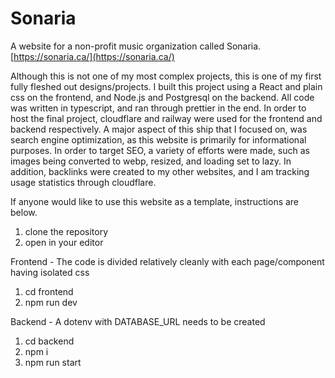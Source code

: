 # Sonaria
A website for a non-profit music organization called Sonaria.
[https://sonaria.ca/](https://sonaria.ca/)

Although this is not one of my most complex projects, this is one of my first fully fleshed out designs/projects.
I built this project using a React and plain css on the frontend, and Node.js and Postgresql on the backend. 
All code was written in typescript, and ran through prettier in the end.
In order to host the final project, cloudflare and railway were used for the frontend and backend respectively.
A major aspect of this ship that I focused on, was search engine optimization, as this website is primarily for informational purposes.
In order to target SEO, a variety of efforts were made, such as images being converted to webp, resized, and loading set to lazy. 
In addition, backlinks were created to my other websites, and I am tracking usage statistics through cloudflare.

If anyone would like to use this website as a template, instructions are below.

1. clone the repository
2. open in your editor

Frontend - The code is divided relatively cleanly with each page/component having isolated css
1. cd frontend
2. npm run dev

Backend - A dotenv with DATABASE_URL needs to be created
1. cd backend
2. npm i
3. npm run start


